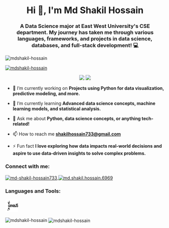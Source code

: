 <h1 align="center">Hi 👋, I'm Md Shakil Hossain</h1>
<h3 align="center">A Data Science major at East West University's CSE department. My journey has taken me through various languages, frameworks, and projects in data science, databases, and full-stack development! 💻</h3>

<p align="left"> 
  <img src="https://komarev.com/ghpvc/?username=mdshakil-hossain&label=Profile%20views&color=0e75b6&style=flat" alt="mdshakil-hossain" /> 
</p>

<!-- Profile Trophy Section -->
<p align="left">
  <a href="https://github.com/ryo-ma/github-profile-trophy">
    <img src="https://github-profile-trophy.vercel.app/?username=mdshakil-hossain" alt="mdshakil-hossain" />
  </a>
</p>

<!-- Fun Animated Gifs -->
<div align="center">
  <img src="https://media.giphy.com/media/3o7aD2saalBwwftBIY/giphy.gif" width="300"/>
  <img src="https://media.giphy.com/media/iIqmM5tTjmpOB9mpbn/giphy.gif" width="300"/>
</div>

<!-- Profile Description and Fun Facts -->
- 🔭 I’m currently working on **Projects using Python for data visualization, predictive modeling, and more.**

- 🌱 I’m currently learning **Advanced data science concepts, machine learning models, and statistical analysis.**

- 💬 Ask me about **Python, data science concepts, or anything tech-related!**

- 📫 How to reach me **shakilhossain733@gmail.com**

- ⚡ Fun fact **I love exploring how data impacts real-world decisions and aspire to use data-driven insights to solve complex problems.**

<!-- Connect With Me Section -->
<h3 align="left">Connect with me:</h3>
<p align="left">
  <a href="https://linkedin.com/in/md-shakil-hossain733" target="blank">
    <img align="center" src="https://raw.githubusercontent.com/rahuldkjain/github-profile-readme-generator/master/src/images/icons/Social/linked-in-alt.svg" alt="md-shakil-hossain733" height="30" width="40" />
  </a>
  <a href="https://fb.com/md.shakil.hossain.6969" target="blank">
    <img align="center" src="https://raw.githubusercontent.com/rahuldkjain/github-profile-readme-generator/master/src/images/icons/Social/facebook.svg" alt="md.shakil.hossain.6969" height="30" width="40" />
  </a>
</p>

<!-- Languages and Tools Section -->
<h3 align="left">Languages and Tools:</h3>
<p align="left"> 
  <a href="https://canvasjs.com" target="_blank" rel="noreferrer">
    <img src="https://raw.githubusercontent.com/Hardik0307/Hardik0307/master/assets/canvasjs-charts.svg" alt="canvasjs" width="40" height="40"/> 
  </a> 
  <!-- Add more icons in a similar format -->
  <!-- ... other icons here ... -->
</p>

<!-- GitHub Stats -->
<p><img align="left" src="https://github-readme-stats.vercel.app/api/top-langs?username=mdshakil-hossain&show_icons=true&locale=en&layout=compact" alt="mdshakil-hossain" /></p>

<p>&nbsp;<img align="center" src="https://github-readme-stats.vercel.app/api?username=mdshakil-hossain&show_icons=true&locale=en" alt="mdshakil-hossain" /></p>
